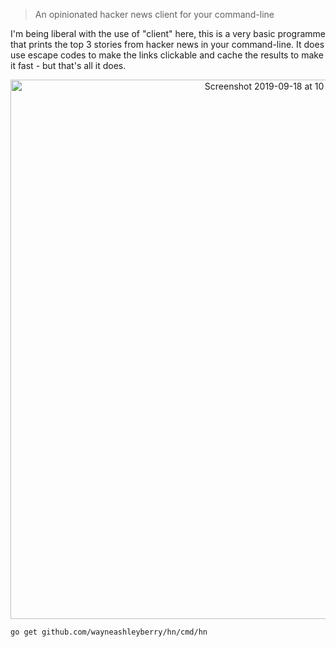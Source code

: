 > An opinionated hacker news client for your command-line

I'm being liberal with the use of "client" here, this is a very basic programme that prints the top 3 stories from hacker news in your command-line. It does use escape codes to make the links clickable and cache the results to make it fast - but that's all it does.

<center>
<img width="863" alt="Screenshot 2019-09-18 at 10 58 26 pm" src="https://user-images.githubusercontent.com/727262/65189069-d87bf600-da67-11e9-807d-5f8cd5493663.png">
</center>


```sh
go get github.com/wayneashleyberry/hn/cmd/hn
```